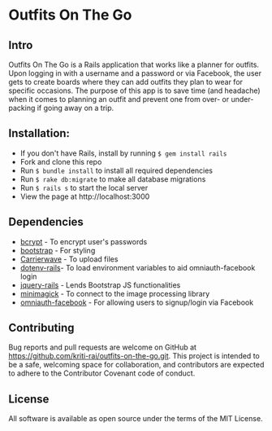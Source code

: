 # Outfits On The Go


## Intro

Outfits On The Go is a Rails application that works like a planner for outfits. Upon logging in with a username and a password or via Facebook, the user gets to create boards where they can add outfits they plan to wear for specific occasions. The purpose of this app is to save time (and headache) when it comes to planning an outfit and prevent one from over- or under-packing if going away on a trip.


## Installation:

- If you don't have Rails, install by running `$ gem install rails`
- Fork and clone this repo
- Run `$ bundle install` to install all required dependencies  
- Run `$ rake db:migrate` to make all database migrations
- Run `$ rails s` to start the local server
- View the page at http://localhost:3000


## Dependencies

 - [bcrypt](https://rubygems.org/gems/bcrypt/versions/3.1.11) - To encrypt user's passwords
 - [bootstrap](https://github.com/twbs/bootstrap) - For styling
 - [Carrierwave](https://github.com/carrierwaveuploader/carrierwave) - To upload files
 - [dotenv-rails](https://github.com/bkeepers/dotenv)- To load environment variables to aid omniauth-facebook login
 - [jquery-rails](https://github.com/rails/jquery-rails) - Lends Bootstrap JS functionalities
 - [minimagick](https://github.com/minimagick/minimagick) - To connect to the image processing library
 - [omniauth-facebook](https://github.com/mkdynamic/omniauth-facebook) - For allowing users to signup/login via Facebook


## Contributing

Bug reports and pull requests are welcome on GitHub at https://github.com/kriti-rai/outfits-on-the-go.git. This project is intended to be a safe, welcoming space for collaboration, and contributors are expected to adhere to the Contributor Covenant code of conduct.


## License

All software is available as open source under the terms of the MIT License.
